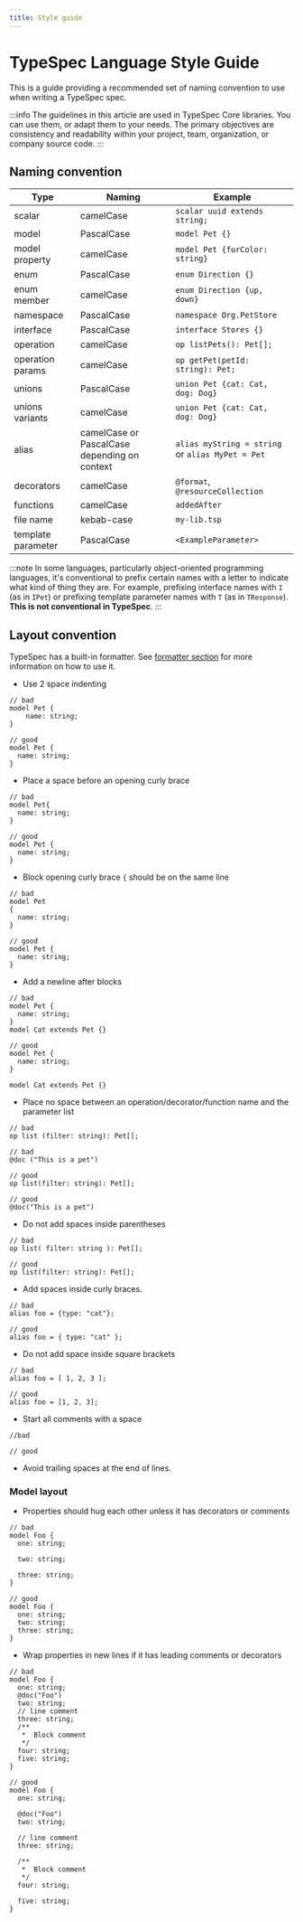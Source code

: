```yaml
---
title: Style guide
---
```


# TypeSpec Language Style Guide

This is a guide providing a recommended set of naming convention to use when writing a TypeSpec spec.

:::info
The guidelines in this article are used in TypeSpec Core libraries. You can use them, or adapt them to your needs. The primary objectives are consistency and readability within your project, team, organization, or company source code.
:::

## Naming convention

| Type               | Naming                                       | Example                                          |
| ------------------ | -------------------------------------------- | ------------------------------------------------ |
| scalar             | camelCase                                    | `scalar uuid extends string;`                    |
| model              | PascalCase                                   | `model Pet {}`                                   |
| model property     | camelCase                                    | `model Pet {furColor: string}`                   |
| enum               | PascalCase                                   | `enum Direction {}`                              |
| enum member        | camelCase                                    | `enum Direction {up, down}`                      |
| namespace          | PascalCase                                   | `namespace Org.PetStore`                         |
| interface          | PascalCase                                   | `interface Stores {}`                            |
| operation          | camelCase                                    | `op listPets(): Pet[];`                          |
| operation params   | camelCase                                    | `op getPet(petId: string): Pet;`                 |
| unions             | PascalCase                                   | `union Pet {cat: Cat, dog: Dog}`                 |
| unions variants    | camelCase                                    | `union Pet {cat: Cat, dog: Dog}`                 |
| alias              | camelCase or PascalCase depending on context | `alias myString = string` or `alias MyPet = Pet` |
| decorators         | camelCase                                    | `@format`, `@resourceCollection`                 |
| functions          | camelCase                                    | `addedAfter`                                     |
| file name          | kebab-case                                   | `my-lib.tsp`                                     |
| template parameter | PascalCase                                   | `<ExampleParameter>`                             |

:::note
In some languages, particularly object-oriented programming languages, it's conventional to prefix certain names with a letter to indicate what kind of thing they are. For example, prefixing interface names with `I` (as in `IPet`) or prefixing template parameter names with `T` (as in `TResponse`). **This is not conventional in TypeSpec**.
:::

## Layout convention

TypeSpec has a built-in formatter. See [formatter section](./formatter.md) for more information on how to use it.

- Use 2 space indenting

<!-- prettier-ignore -->
```typespec
// bad
model Pet {
    name: string;
}

// good
model Pet {
  name: string;
}
```

- Place a space before an opening curly brace

<!-- prettier-ignore -->
```typespec
// bad
model Pet{
  name: string;
}

// good
model Pet {
  name: string;
}
```

- Block opening curly brace `{` should be on the same line

<!-- prettier-ignore -->
```typespec
// bad
model Pet 
{
  name: string;
}

// good
model Pet {
  name: string;
}
```

- Add a newline after blocks

<!-- prettier-ignore -->
```typespec
// bad
model Pet {
  name: string;
}
model Cat extends Pet {}

// good
model Pet {
  name: string;
}

model Cat extends Pet {}
```

- Place no space between an operation/decorator/function name and the parameter list

<!-- prettier-ignore -->
```typespec
// bad
op list (filter: string): Pet[];

// bad
@doc ("This is a pet")

// good
op list(filter: string): Pet[];

// good
@doc("This is a pet")
```

- Do not add spaces inside parentheses

<!-- prettier-ignore -->
```typespec
// bad
op list( filter: string ): Pet[];

// good
op list(filter: string): Pet[];

```

- Add spaces inside curly braces.

<!-- prettier-ignore -->
```typespec
// bad
alias foo = {type: "cat"};

// good
alias foo = { type: "cat" };
```

- Do not add space inside square brackets

<!-- prettier-ignore -->
```typespec
// bad
alias foo = [ 1, 2, 3 ];

// good
alias foo = [1, 2, 3];
```

- Start all comments with a space

<!-- prettier-ignore -->
```typespec
//bad

// good
```

- Avoid trailing spaces at the end of lines.

### Model layout

- Properties should hug each other unless it has decorators or comments

<!-- prettier-ignore -->
```tsp
// bad
model Foo {
  one: string;

  two: string;

  three: string;
}

// good
model Foo {
  one: string;
  two: string;
  three: string;
}
```

- Wrap properties in new lines if it has leading comments or decorators

<!-- prettier-ignore -->
```tsp
// bad
model Foo {
  one: string;
  @doc("Foo")
  two: string;
  // line comment
  three: string;
  /**
   *  Block comment
   */
  four: string;
  five: string;
}

// good
model Foo {
  one: string;

  @doc("Foo")
  two: string;

  // line comment
  three: string;

  /**
   *  Block comment
   */
  four: string;
  
  five: string;
}
```

